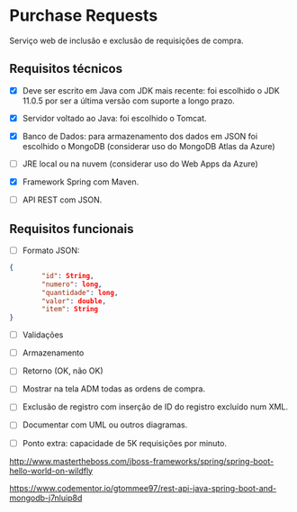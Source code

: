 # Purchase Requests

Serviço web de inclusão e exclusão de requisições de compra.

## Requisitos técnicos

* [x] Deve ser escrito em Java com JDK mais recente: foi escolhido o JDK 11.0.5 por ser a última versão com suporte a longo prazo.

* [x] Servidor voltado ao Java: foi escolhido o Tomcat.

* [x] Banco de Dados: para armazenamento dos dados em JSON foi escolhido o MongoDB (considerar uso do MongoDB Atlas da Azure)

* [ ] JRE local ou na nuvem (considerar uso do Web Apps da Azure)

* [x] Framework Spring com Maven.

* [ ] API REST com JSON.

## Requisitos funcionais

* [ ] Formato JSON:

```json
{
        "id": String,
        "numero": long,
        "quantidade": long,
        "valor": double,
        "item": String
}
```

* [ ] Validações

* [ ] Armazenamento

* [ ] Retorno (OK, não OK)

* [ ] Mostrar na tela ADM todas as ordens de compra.

* [ ] Exclusão de registro com inserção de ID do registro excluído num XML.

* [ ] Documentar com UML ou outros diagramas.

* [ ] Ponto extra: capacidade de 5K requisições por minuto.


http://www.mastertheboss.com/jboss-frameworks/spring/spring-boot-hello-world-on-wildfly

https://www.codementor.io/gtommee97/rest-api-java-spring-boot-and-mongodb-j7nluip8d